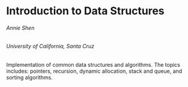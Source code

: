 # Introduction to Data Structures

###### Annie Shen
###### University of California, Santa Cruz

Implementation of common data structures and algorithms.
The topics includes: pointers, recursion, dynamic allocation, stack and queue, and sorting algorithms.
